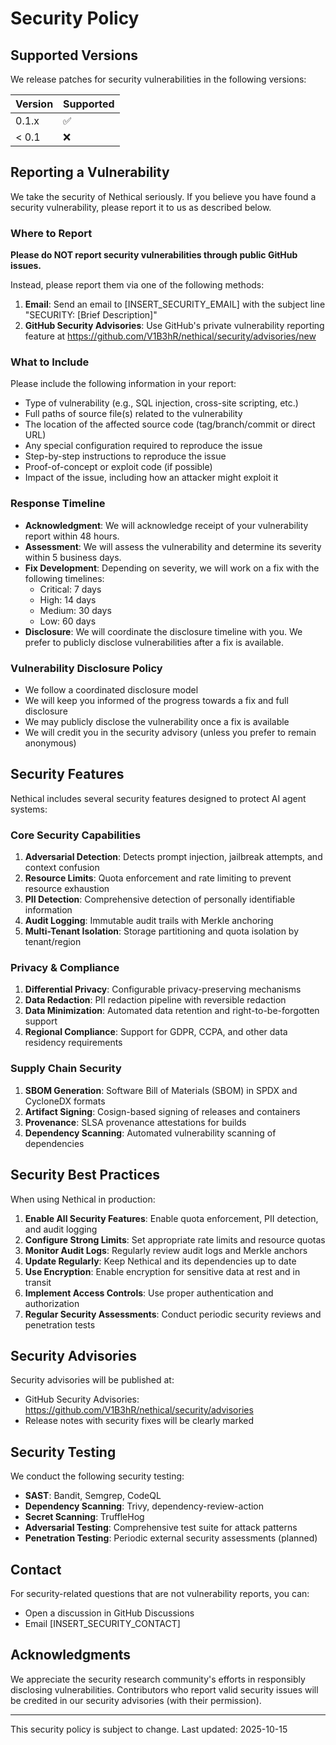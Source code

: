 # Security Policy

## Supported Versions

We release patches for security vulnerabilities in the following versions:

| Version | Supported          |
| ------- | ------------------ |
| 0.1.x   | :white_check_mark: |
| < 0.1   | :x:                |

## Reporting a Vulnerability

We take the security of Nethical seriously. If you believe you have found a security vulnerability, please report it to us as described below.

### Where to Report

**Please do NOT report security vulnerabilities through public GitHub issues.**

Instead, please report them via one of the following methods:

1. **Email**: Send an email to [INSERT_SECURITY_EMAIL] with the subject line "SECURITY: [Brief Description]"
2. **GitHub Security Advisories**: Use GitHub's private vulnerability reporting feature at https://github.com/V1B3hR/nethical/security/advisories/new

### What to Include

Please include the following information in your report:

- Type of vulnerability (e.g., SQL injection, cross-site scripting, etc.)
- Full paths of source file(s) related to the vulnerability
- The location of the affected source code (tag/branch/commit or direct URL)
- Any special configuration required to reproduce the issue
- Step-by-step instructions to reproduce the issue
- Proof-of-concept or exploit code (if possible)
- Impact of the issue, including how an attacker might exploit it

### Response Timeline

- **Acknowledgment**: We will acknowledge receipt of your vulnerability report within 48 hours.
- **Assessment**: We will assess the vulnerability and determine its severity within 5 business days.
- **Fix Development**: Depending on severity, we will work on a fix with the following timelines:
  - Critical: 7 days
  - High: 14 days
  - Medium: 30 days
  - Low: 60 days
- **Disclosure**: We will coordinate the disclosure timeline with you. We prefer to publicly disclose vulnerabilities after a fix is available.

### Vulnerability Disclosure Policy

- We follow a coordinated disclosure model
- We will keep you informed of the progress towards a fix and full disclosure
- We may publicly disclose the vulnerability once a fix is available
- We will credit you in the security advisory (unless you prefer to remain anonymous)

## Security Features

Nethical includes several security features designed to protect AI agent systems:

### Core Security Capabilities

1. **Adversarial Detection**: Detects prompt injection, jailbreak attempts, and context confusion
2. **Resource Limits**: Quota enforcement and rate limiting to prevent resource exhaustion
3. **PII Detection**: Comprehensive detection of personally identifiable information
4. **Audit Logging**: Immutable audit trails with Merkle anchoring
5. **Multi-Tenant Isolation**: Storage partitioning and quota isolation by tenant/region

### Privacy & Compliance

1. **Differential Privacy**: Configurable privacy-preserving mechanisms
2. **Data Redaction**: PII redaction pipeline with reversible redaction
3. **Data Minimization**: Automated data retention and right-to-be-forgotten support
4. **Regional Compliance**: Support for GDPR, CCPA, and other data residency requirements

### Supply Chain Security

1. **SBOM Generation**: Software Bill of Materials (SBOM) in SPDX and CycloneDX formats
2. **Artifact Signing**: Cosign-based signing of releases and containers
3. **Provenance**: SLSA provenance attestations for builds
4. **Dependency Scanning**: Automated vulnerability scanning of dependencies

## Security Best Practices

When using Nethical in production:

1. **Enable All Security Features**: Enable quota enforcement, PII detection, and audit logging
2. **Configure Strong Limits**: Set appropriate rate limits and resource quotas
3. **Monitor Audit Logs**: Regularly review audit logs and Merkle anchors
4. **Update Regularly**: Keep Nethical and its dependencies up to date
5. **Use Encryption**: Enable encryption for sensitive data at rest and in transit
6. **Implement Access Controls**: Use proper authentication and authorization
7. **Regular Security Assessments**: Conduct periodic security reviews and penetration tests

## Security Advisories

Security advisories will be published at:
- GitHub Security Advisories: https://github.com/V1B3hR/nethical/security/advisories
- Release notes with security fixes will be clearly marked

## Security Testing

We conduct the following security testing:

- **SAST**: Bandit, Semgrep, CodeQL
- **Dependency Scanning**: Trivy, dependency-review-action
- **Secret Scanning**: TruffleHog
- **Adversarial Testing**: Comprehensive test suite for attack patterns
- **Penetration Testing**: Periodic external security assessments (planned)

## Contact

For security-related questions that are not vulnerability reports, you can:
- Open a discussion in GitHub Discussions
- Email [INSERT_SECURITY_CONTACT]

## Acknowledgments

We appreciate the security research community's efforts in responsibly disclosing vulnerabilities. Contributors who report valid security issues will be credited in our security advisories (with their permission).

---

This security policy is subject to change. Last updated: 2025-10-15
